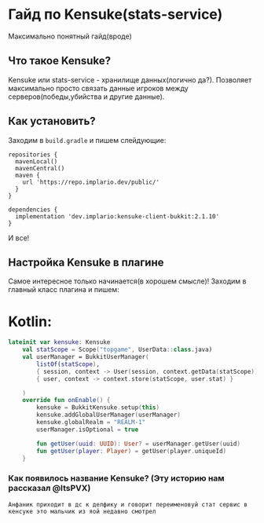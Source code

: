 # Гайд по Kensuke(stats-service)
Максимально понятный гайд(вроде)

## Что такое Kensuke?
Kensuke или stats-service - хранилище данных(логично да?). Позволяет максимально просто связать данные игроков между серверов(победы,убийства и другие данные).

## Как установить?
Заходим в `build.gradle` и пишем слейдующие:
```
repositories {
  mavenLocal()
  mavenCentral()
  maven {
    url 'https://repo.implario.dev/public/'
  }
}

dependencies {
  implementation 'dev.implario:kensuke-client-bukkit:2.1.10'
}
```
И все!

## Настройка Kensuke в плагине 
Самое интересное только начинается(в хорошем смысле)!
Заходим в главный класс плагина и пишем:
# Kotlin:
```kotlin
lateinit var kensuke: Kensuke
    val statScope = Scope("topgame", UserData::class.java)
    val userManager = BukkitUserManager(
        listOf(statScope),
        { session, context -> User(session, context.getData(statScope)) },
        { user, context -> context.store(statScope, user.stat) }

    )
    override fun onEnable() {
        kensuke = BukkitKensuke.setup(this)
        kensuke.addGlobalUserManager(userManager)
        kensuke.globalRealm = "REALM-1"
        userManager.isOptional = true

        fun getUser(uuid: UUID): User? = userManager.getUser(uuid)
        fun getUser(player: Player) = getUser(player.uniqueId)
    }
```



### Как появилось название Kensuke? (Эту историю нам рассказал @ItsPVX)
`Анфаник приходит в дс к делфику и говорит переименовуй стат сервис в кенсуке это мальчик из яой недавно смотрел`
